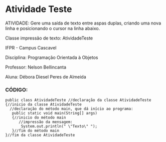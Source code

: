 # Atividade Teste

ATIVIDADE: Gere uma saída de texto entre aspas duplas, criando uma nova linha e posicionando o cursor na linha abaixo.


Classe impressão de texto: AtividadeTeste

IFPR - Campus Cascavel

Disciplina: Programação Orientada à Objetos

Professor: Nelson Bellincanta

Aluna: Débora Diesel Peres de Almeida 


### CÓDIGO:

```
public class AtividadeTeste //declaração da classe AtividadeTeste
{//inicio da classe AtividadeTeste
  //declaração do método main, que dá início ao programa:
   public static void main(String[] args)
   {//inicio do método main
      //impressão da mensagem:
       System.out.println(" \"Texto\" ");
   }//fim do método main
}//fim da classe AtividadeTeste
```

